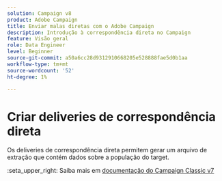 ```yaml
---
solution: Campaign v8
product: Adobe Campaign
title: Enviar malas diretas com o Adobe Campaign
description: Introdução à correspondência direta no Campaign
feature: Visão geral
role: Data Engineer
level: Beginner
source-git-commit: a50a6cc28d9312910668205e528888fae5d0b1aa
workflow-type: tm+mt
source-wordcount: '52'
ht-degree: 1%

---
```


# Criar deliveries de correspondência direta

Os deliveries de correspondência direta permitem gerar um arquivo de extração que contém dados sobre a população do target.

:seta_upper_right: Saiba mais em [documentação do Campaign Classic v7](https://experienceleague.adobe.com/docs/campaign-classic/using/sending-messages/sending-direct-mail/about-direct-mail-channel.html)

